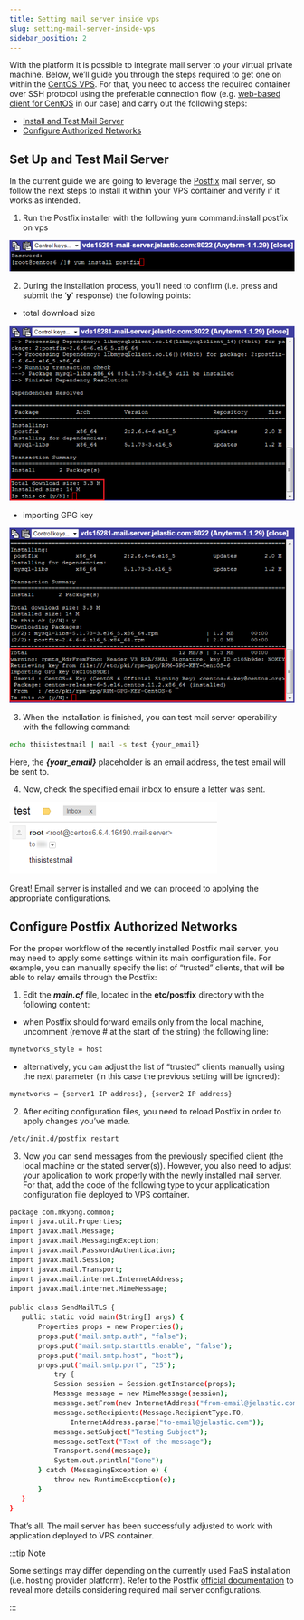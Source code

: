 ```yaml
---
title: Setting mail server inside vps
slug: setting-mail-server-inside-vps
sidebar_position: 2
---
```


With the platform it is possible to integrate mail server to your virtual private machine. Below, we’ll guide you through the steps required to get one on within the [CentOS VPS](/docs/Elastic%20VPS/Elastic%20VPS%20Overview/CentOS%20VPS). For that, you need to access the required container over SSH protocol using the preferable connection flow (e.g. [web-based client for CentOS](/docs/Elastic%20VPS/Elastic%20VPS%20Overview/CentOS%20VPS) in our case) and carry out the following steps:

- [Install and Test Mail Server](/docs/Elastic%20VPS/Linux%20VPS%20Use%20Cases/Setting%20Mail%20Server%20Inside%20VPS#set-up-and-test-mail-server)
- [Configure Authorized Networks](/docs/Elastic%20VPS/Linux%20VPS%20Use%20Cases/Setting%20Mail%20Server%20Inside%20VPS#configure-postfix-authorized-networks)

## Set Up and Test Mail Server

In the current guide we are going to leverage the [Postfix](http://www.postfix.org/) mail server, so follow the next steps to install it within your VPS container and verify if it works as intended.

1. Run the Postfix installer with the following yum command:install postfix on vps

<div style={{
    display:'flex',
    justifyContent: 'center',
    margin: '0 0 1rem 0'
}}>

![Locale Dropdown](./img/SettingMailServerInsideVPS/01.png)

</div>

2. During the installation process, you’ll need to confirm (i.e. press and submit the ‘**y**' response) the following points:

- total download size

<div style={{
    display:'flex',
    justifyContent: 'center',
    margin: '0 0 1rem 0'
}}>

![Locale Dropdown](./img/SettingMailServerInsideVPS/02.png)

</div>

- importing GPG key

<div style={{
    display:'flex',
    justifyContent: 'center',
    margin: '0 0 1rem 0'
}}>

![Locale Dropdown](./img/SettingMailServerInsideVPS/03.png)

</div>

3. When the installation is finished, you can test mail server operability with the following command:

```bash
echo thisistestmail | mail -s test {your_email}
```

Here, the **_{your_email}_** placeholder is an email address, the test email will be sent to.

4. Now, check the specified email inbox to ensure a letter was sent.

<div style={{
    display:'flex',
    justifyContent: 'center',
    margin: '0 0 1rem 0'
}}>

![Locale Dropdown](./img/SettingMailServerInsideVPS/4.png)

</div>

Great! Email server is installed and we can proceed to applying the appropriate configurations.

## Configure Postfix Authorized Networks

For the proper workflow of the recently installed Postfix mail server, you may need to apply some settings within its main configuration file. For example, you can manually specify the list of “trusted” clients, that will be able to relay emails through the Postfix:

1. Edit the **_main.cf_** file, located in the **etc/postfix** directory with the following content:

- when Postfix should forward emails only from the local machine, uncomment (remove # at the start of the string) the following line:

```bash
mynetworks_style = host
```

- alternatively, you can adjust the list of “trusted” clients manually using the next parameter (in this case the previous setting will be ignored):

```bash
mynetworks = {server1 IP address}, {server2 IP address}
```

2. After editing configuration files, you need to reload Postfix in order to apply changes you’ve made.

```bash
/etc/init.d/postfix restart
```

3. Now you can send messages from the previously specified client (the local machine or the stated server(s)).
   However, you also need to adjust your application to work properly with the newly installed mail server. For that, add the code of the following type to your applicatication configuration file deployed to VPS container.

```bash
package com.mkyong.common;
import java.util.Properties;
import javax.mail.Message;
import javax.mail.MessagingException;
import javax.mail.PasswordAuthentication;
import javax.mail.Session;
import javax.mail.Transport;
import javax.mail.internet.InternetAddress;
import javax.mail.internet.MimeMessage;

public class SendMailTLS {
   public static void main(String[] args) {
       Properties props = new Properties();
       props.put("mail.smtp.auth", "false");
       props.put("mail.smtp.starttls.enable", "false");
       props.put("mail.smtp.host", "host");
       props.put("mail.smtp.port", "25");
           try {
           Session session = Session.getInstance(props);
           Message message = new MimeMessage(session);
           message.setFrom(new InternetAddress("from-email@jelastic.com"));
           message.setRecipients(Message.RecipientType.TO,
               InternetAddress.parse("to-email@jelastic.com"));
           message.setSubject("Testing Subject");
           message.setText("Text of the message");
           Transport.send(message);
           System.out.println("Done");
       } catch (MessagingException e) {
           throw new RuntimeException(e);
       }
   }
}
```

That’s all. The mail server has been successfully adjusted to work with application deployed to VPS container.

:::tip Note

Some settings may differ depending on the currently used PaaS installation (i.e. hosting provider platform). Refer to the Postfix [official documentation](http://www.postfix.org/documentation.html) to reveal more details considering required mail server configurations.

:::
